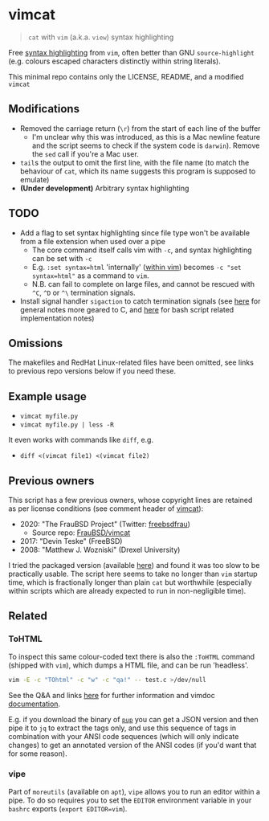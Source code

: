 # vimcat

> `cat` with `vim` (a.k.a. `view`) syntax highlighting

Free [syntax highlighting](http://vimdoc.sourceforge.net/htmldoc/syntax.html#syntax) from `vim`,
often better than GNU `source-highlight` (e.g. colours escaped characters distinctly within string
literals).

This minimal repo contains only the LICENSE, README, and a modified `vimcat`

## Modifications

- Removed the carriage return (`\r`) from the start of each line of the buffer
  - I'm unclear why this was introduced, as this is a Mac newline feature and the script seems to
    check if the system code is `darwin`). Remove the `sed` call if you're a Mac user.
- `tail`s the output to omit the first line, with the file name (to match the behaviour
  of `cat`, which its name suggests this program is supposed to emulate)
- **(Under development)** Arbitrary syntax highlighting

## TODO

- Add a flag to set syntax highlighting since file type won't be available from a file extension when
  used over a pipe
  - The core command itself calls vim with `-c`, and syntax highlighting can be set with `-c`
  - E.g. `:set syntax=html` 'internally' ([within vim](http://vimdoc.sourceforge.net/htmldoc/options.html#'syntax'))
    becomes `-c "set syntax=html"` as a command to `vim`.
  - N.B. can fail to complete on large files, and cannot be rescued with `^C`, `^D` or `^\`
    termination signals.
- Install signal handler `sigaction` to catch termination signals (see
  [here](https://stackoverflow.com/a/7376297/2668831) for general notes more geared to C, and
  [here](https://stackoverflow.com/a/22857240/2668831) for bash script related implementation notes)

## Omissions

The makefiles and RedHat Linux-related files have been omitted, see links to previous repo versions
below if you need these.

## Example usage

- `vimcat myfile.py`
- `vimcat myfile.py | less -R`

It even works with commands like `diff`, e.g.

- `diff <(vimcat file1) <(vimcat file2)`

## Previous owners

This script has a few previous owners, whose copyright lines are retained as per license
conditions (see comment header of [vimcat](vimcat)):

- 2020: "The FrauBSD Project" (Twitter: [freebsdfrau](https://twitter.com/freebsdfrau))
  - Source repo: [FrauBSD/vimcat](https://github.com/FrauBSD/vimcat)
- 2017: "Devin Teske" (FreeBSD)
- 2008: "Matthew J. Wozniski" (Drexel University)

I tried the packaged version (available [here](https://github.com/ofavre/vimcat)) and found it was
too slow to be practically usable. The script here seems to take no longer than `vim` startup time,
which is fractionally longer than plain `cat` but worthwhile (especially within scripts which
are already expected to run in non-negligible time).

## Related

### ToHTML

To inspect this same colour-coded text there is also the `:ToHTML` command (shipped with `vim`),
which dumps a HTML file, and can be run 'headless'.

```sh
vim -E -c "TOhtml" -c "w" -c "qa!" -- test.c >/dev/null
```

See the Q&A and links
[here](https://superuser.com/questions/314833/how-can-i-run-a-headless-gvim-to-get-syntax-highlighted-code-converted-to-html)
for further information and vimdoc [documentation](http://vimdoc.sourceforge.net/htmldoc/syntax.html).

E.g. if you download the binary of [`pup`](https://github.com/EricChiang/pup) you can get a JSON
version and then pipe it to `jq` to extract the tags only, and use this sequence of tags in
combination with your ANSI code sequences (which will only indicate changes) to get an annotated
version of the ANSI codes (if you'd want that for some reason).

### vipe

Part of `moreutils` (available on `apt`), `vipe` allows you to run an editor within a pipe.
To do so requires you to set the `EDITOR` environment variable in your `bashrc` exports
(`export EDITOR=vim`).
